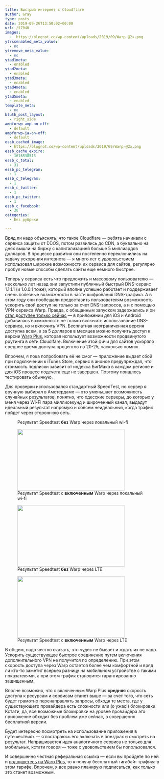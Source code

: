 ```yaml
---
title: Быстрый интернет с Cloudflare
author: Gray
type: posts
date: 2019-09-26T13:50:02+00:00
url: /57946
images:
  -  https://blognot.co/wp-content/uploads/2019/09/Warp-@2x.png
ytrssenabled_meta_value:
  - no
ytremove_meta_value:
  - no
ytad1meta:
  - enabled
ytad2meta:
  - enabled
ytad3meta:
  - enabled
ytad4meta:
  - enabled
ytad5meta:
  - enabled
template_meta:
  - no
bluth_post_layout:
  - right_side
ampforwp-amp-on-off:
  - default
ampforwp-ia-on-off:
  - default
essb_cached_image:
  - https://blognot.co/wp-content/uploads/2019/09/Warp-@2x.png
essb_cache_expire:
  - 1616538513
essb_c_total:
  - 31
essb_pc_telegram:
  - 1
essb_c_telegram:
  - 1
essb_c_twitter:
  - 1
essb_pc_twitter:
  - 1
essb_c_facebook:
  - 30
categories:
  - Без рубрики

---
```








Вряд ли надо объяснять, что такое Cloudflare — ребята начинали с сервиса защиты от DDOS, потом развились до CDN, а буквально на днях вышли на биржу с капитализацией больше 5 миллиардов долларов. В процессе развития они постепенно переключились на задачу ускорения интернета — я много лет с удовольствием использовал широкие возможности их сервиса для сайтов, регулярно пробуя новые способы сделать сайты еще немного быстрее.

Теперь у сервиса есть что предложить и массовому пользователю — несколько лет назад они запустили публичный быстрый DNS-сервис 1.1.1.1 (и 1.0.0.1 тоже), который вполне успешно работает и поддерживает очень полезные возможности в части шифрования DNS-трафика. А в этом году они пообещали предоставить пользователям возможность ускорить свой доступ не только за счет DNS-запросов, а и с помощью VPN-сервиса Warp. Правда, с обещанным запуском задержались и он [стал доступен только сейчас][1] — в приложении для iOS и Android добавилась возможность не только включить использование DNS-сервиса, но и включить VPN. Бесплатная неограниченная версия доступна всем, а за 5 долларов в месяцев можно получить доступ к версии [Warp Plus][2], которая использует возможности продвинутого роутинга в сети Cloudlfare. Включение этой фичи для сайтов ускоряло среднее время доступа процентов на 20-25, насколько помню.

Впрочем, я пока попробовать её не смог — приложение выдает сбой при подключении к iTunes Store, сервис в анонсе предупреждал, что стоимость подписки зависит от индекса БигМака в каждом регионе и для iOS процесс подсчета еще не завершен. Поэтому пришлось тестировать обычную.

Для проверки использовался стандартный SpeedTest, но сервер я вручную выбирал в Амстердаме — это уменьшает возможность случайных результатов, понятно, что одесские серверы, до которых у меня через Wi-Fi пара миллисекунд и широченный канал, выдадут идеальный результат напрямую и совсем неидеальный, когда трафик пойдет через стороннюю сеть. 

<div class="wp-block-image">
  <figure class="aligncenter"><img src="https://i2.wp.com/www.speedtest.net/result/i/3466479989.png?w=740&#038;ssl=1" alt="" data-recalc-dims="1" /><figcaption>Результат Speedtest <strong>без</strong> Warp через локальный wi-fi</figcaption></figure>


<div class="wp-block-image">
  <figure class="aligncenter"><img data-attachment-id="57947" data-permalink="https://blognot.co/57946/img_41b1780e8bdc-1" data-orig-file="https://i1.wp.com/blognot.co/wp-content/uploads/2019/09/IMG_41B1780E8BDC-1.jpeg?fit=350%2C200&ssl=1" data-orig-size="350,200" data-comments-opened="1" data-image-meta="{&quot;aperture&quot;:&quot;0&quot;,&quot;credit&quot;:&quot;&quot;,&quot;camera&quot;:&quot;&quot;,&quot;caption&quot;:&quot;&quot;,&quot;created_timestamp&quot;:&quot;0&quot;,&quot;copyright&quot;:&quot;&quot;,&quot;focal_length&quot;:&quot;0&quot;,&quot;iso&quot;:&quot;0&quot;,&quot;shutter_speed&quot;:&quot;0&quot;,&quot;title&quot;:&quot;&quot;,&quot;orientation&quot;:&quot;1&quot;}" data-image-title="IMG_41B1780E8BDC-1" data-image-description="" data-medium-file="https://i1.wp.com/blognot.co/wp-content/uploads/2019/09/IMG_41B1780E8BDC-1.jpeg?fit=300%2C171&ssl=1" data-large-file="https://i1.wp.com/blognot.co/wp-content/uploads/2019/09/IMG_41B1780E8BDC-1.jpeg?fit=350%2C200&ssl=1" width="350" height="200" src="https://i1.wp.com/blognot.co/wp-content/uploads/2019/09/IMG_41B1780E8BDC-1.jpeg?resize=350%2C200&#038;ssl=1" alt="" class="wp-image-57947" srcset="https://i1.wp.com/blognot.co/wp-content/uploads/2019/09/IMG_41B1780E8BDC-1.jpeg?w=350&ssl=1 350w, https://i1.wp.com/blognot.co/wp-content/uploads/2019/09/IMG_41B1780E8BDC-1.jpeg?resize=300%2C171&ssl=1 300w" sizes="(max-width: 350px) 100vw, 350px" data-recalc-dims="1" /><figcaption>Результат Speedtest с <strong>включенным</strong> Warp через локальный wi-fi</figcaption></figure>


<div class="wp-block-image">
  <figure class="aligncenter"><img data-attachment-id="57948" data-permalink="https://blognot.co/57946/img_2eaebe05e6ee-1" data-orig-file="https://i2.wp.com/blognot.co/wp-content/uploads/2019/09/IMG_2EAEBE05E6EE-1.jpeg?fit=350%2C200&ssl=1" data-orig-size="350,200" data-comments-opened="1" data-image-meta="{&quot;aperture&quot;:&quot;0&quot;,&quot;credit&quot;:&quot;&quot;,&quot;camera&quot;:&quot;&quot;,&quot;caption&quot;:&quot;&quot;,&quot;created_timestamp&quot;:&quot;0&quot;,&quot;copyright&quot;:&quot;&quot;,&quot;focal_length&quot;:&quot;0&quot;,&quot;iso&quot;:&quot;0&quot;,&quot;shutter_speed&quot;:&quot;0&quot;,&quot;title&quot;:&quot;&quot;,&quot;orientation&quot;:&quot;1&quot;}" data-image-title="IMG_2EAEBE05E6EE-1" data-image-description="" data-medium-file="https://i2.wp.com/blognot.co/wp-content/uploads/2019/09/IMG_2EAEBE05E6EE-1.jpeg?fit=300%2C171&ssl=1" data-large-file="https://i2.wp.com/blognot.co/wp-content/uploads/2019/09/IMG_2EAEBE05E6EE-1.jpeg?fit=350%2C200&ssl=1" width="350" height="200" src="https://i2.wp.com/blognot.co/wp-content/uploads/2019/09/IMG_2EAEBE05E6EE-1.jpeg?resize=350%2C200&#038;ssl=1" alt="" class="wp-image-57948" srcset="https://i2.wp.com/blognot.co/wp-content/uploads/2019/09/IMG_2EAEBE05E6EE-1.jpeg?w=350&ssl=1 350w, https://i2.wp.com/blognot.co/wp-content/uploads/2019/09/IMG_2EAEBE05E6EE-1.jpeg?resize=300%2C171&ssl=1 300w" sizes="(max-width: 350px) 100vw, 350px" data-recalc-dims="1" /><figcaption>Результат Speedtest <strong>без</strong> Warp через LTE</figcaption></figure>


<div class="wp-block-image">
  <figure class="aligncenter"><img data-attachment-id="57949" data-permalink="https://blognot.co/57946/img_27482347c413-1" data-orig-file="https://i2.wp.com/blognot.co/wp-content/uploads/2019/09/IMG_27482347C413-1.jpeg?fit=350%2C200&ssl=1" data-orig-size="350,200" data-comments-opened="1" data-image-meta="{&quot;aperture&quot;:&quot;0&quot;,&quot;credit&quot;:&quot;&quot;,&quot;camera&quot;:&quot;&quot;,&quot;caption&quot;:&quot;&quot;,&quot;created_timestamp&quot;:&quot;0&quot;,&quot;copyright&quot;:&quot;&quot;,&quot;focal_length&quot;:&quot;0&quot;,&quot;iso&quot;:&quot;0&quot;,&quot;shutter_speed&quot;:&quot;0&quot;,&quot;title&quot;:&quot;&quot;,&quot;orientation&quot;:&quot;1&quot;}" data-image-title="IMG_27482347C413-1" data-image-description="" data-medium-file="https://i2.wp.com/blognot.co/wp-content/uploads/2019/09/IMG_27482347C413-1.jpeg?fit=300%2C171&ssl=1" data-large-file="https://i2.wp.com/blognot.co/wp-content/uploads/2019/09/IMG_27482347C413-1.jpeg?fit=350%2C200&ssl=1" width="350" height="200" src="https://i2.wp.com/blognot.co/wp-content/uploads/2019/09/IMG_27482347C413-1.jpeg?resize=350%2C200&#038;ssl=1" alt="" class="wp-image-57949" srcset="https://i2.wp.com/blognot.co/wp-content/uploads/2019/09/IMG_27482347C413-1.jpeg?w=350&ssl=1 350w, https://i2.wp.com/blognot.co/wp-content/uploads/2019/09/IMG_27482347C413-1.jpeg?resize=300%2C171&ssl=1 300w" sizes="(max-width: 350px) 100vw, 350px" data-recalc-dims="1" /><figcaption>Результат Speedtest с <strong>включенным</strong> Warp через LTE</figcaption></figure>


В общем, надо честно сказать, что чудес не бывает и ждать их не надо. Ускорить существующее быстрое соединение путем включения дополнительного VPN не получится по определению. При этом скорость доступа через Warp остается более чем комфортной и вряд ли кто-то заметит всерьез разницу на мобильном устройстве с такими показателями, а при этом трафик становится гарантированно защищенным.

Вполне возможно, что с включенным Warp Plus **средняя** скорость доступа к ресурсам и сервисам станет выше — за счет того, что сеть будет грамотно перенаправлять запросы, обходя те места, где у существующего провайдера есть сложности или (о ужас!) блокировки. Кстати, да, все возможные блокировки на уровне провайдера это приложение обходит без проблем уже сейчас, в совершенно бесплатной версии.

Будет интересно посмотреть на использование приложения в путешествиях — я постараюсь его включать в поездках и смотреть на результат. Напрашивается идея аналогичного сервиса не только для мобильных, кстати говоря — тоже с удовольствием бы попользовался.

И совершенно честная реферальная ссылка — если вы пройдете по ней и [подпишетесь на Warp Plus][2], то я получу бесплатный гигабайт трафика в этом тарифе. Впрочем, я все равно планирую подписаться, как только это станет возможным.

 [1]: https://blog.cloudflare.com/announcing-warp-plus/
 [2]: https://warp.plus/UKM9x